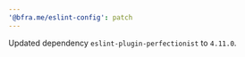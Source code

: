 ```yaml
---
'@bfra.me/eslint-config': patch
---
```


Updated dependency `eslint-plugin-perfectionist` to `4.11.0`.
